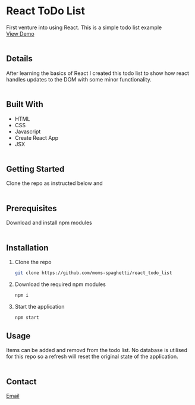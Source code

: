 # React ToDo List

First venture into using React. This is a simple todo list example\
[View Demo](https://moms-spaghetti-reacttodolist.netlify.app/)
<br/><br/>

## Details

After learning the basics of React I created this todo list to show how react handles updates to the DOM with some minor functionality.
<br/><br/>

## Built With

- HTML
- CSS
- Javascript
- Create React App
- JSX
  <br/><br/>

## Getting Started

Clone the repo as instructed below and
<br/><br/>

## Prerequisites

Download and install npm modules
<br/><br/>

## Installation

1. Clone the repo
   ```sh
   git clone https://github.com/moms-spaghetti/react_todo_list
   ```
2. Download the required npm modules
   ```sh
   npm i
   ```
3. Start the application
   ```sh
   npm start
   ```

## Usage

Items can be added and removd from the todo list. No database is utilised for this repo so a refresh will reset the original state of the application.
<br/><br/>

## Contact

[Email](mailto:williamedwards36@aol.com)
<br/><br/>
